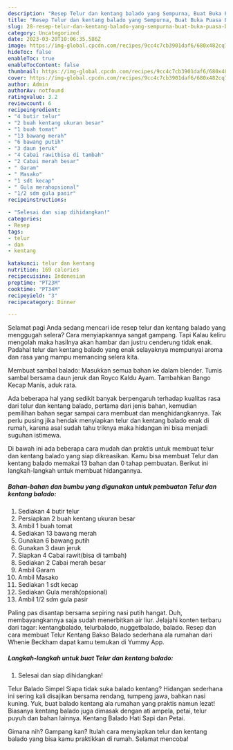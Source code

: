 ```yaml
---
description: "Resep Telur dan kentang balado yang Sempurna, Buat Buka Puasa Bisa Manjain Lidah"
title: "Resep Telur dan kentang balado yang Sempurna, Buat Buka Puasa Bisa Manjain Lidah"
slug: 28-resep-telur-dan-kentang-balado-yang-sempurna-buat-buka-puasa-bisa-manjain-lidah
category: Uncategorized
date: 2023-03-20T10:06:35.586Z
image: https://img-global.cpcdn.com/recipes/9cc4c7cb3901daf6/680x482cq70/telur-dan-kentang-balado-foto-resep-utama.jpg
hideToc: false
enableToc: true
enableTocContent: false
thumbnail: https://img-global.cpcdn.com/recipes/9cc4c7cb3901daf6/680x482cq70/telur-dan-kentang-balado-foto-resep-utama.jpg
cover: https://img-global.cpcdn.com/recipes/9cc4c7cb3901daf6/680x482cq70/telur-dan-kentang-balado-foto-resep-utama.jpg
author: Admin
authorAv: notfound
ratingvalue: 3.2
reviewcount: 6
recipeingredient:
- "4 butir telur"
- "2 buah kentang ukuran besar"
- "1 buah tomat"
- "13 bawang merah"
- "6 bawang putih"
- "3 daun jeruk"
- "4 Cabai rawitbisa di tambah"
- "2 Cabai merah besar"
- " Garam"
- " Masako"
- "1 sdt kecap"
- " Gula merahopsional"
- "1/2 sdm gula pasir"
recipeinstructions:

- "Selesai dan siap dihidangkan!"
categories:
- Resep
tags:
- telur
- dan
- kentang

katakunci: telur dan kentang 
nutrition: 169 calories
recipecuisine: Indonesian
preptime: "PT23M"
cooktime: "PT34M"
recipeyield: "3"
recipecategory: Dinner

---
```



Selamat pagi Anda sedang mencari ide resep telur dan kentang balado yang menggugah selera? Cara menyiapkannya sangat gampang. Tapi Kalau keliru mengolah maka hasilnya akan hambar dan justru cenderung tidak enak. Padahal telur dan kentang balado yang enak selayaknya mempunyai aroma dan rasa yang mampu memancing selera kita.


Membuat sambal balado: Masukkan semua bahan ke dalam blender. Tumis sambal bersama daun jeruk dan Royco Kaldu Ayam. Tambahkan Bango Kecap Manis, aduk rata.

Ada beberapa hal yang sedikit banyak berpengaruh terhadap kualitas rasa dari telur dan kentang balado, pertama dari jenis bahan, kemudian pemilihan bahan segar sampai cara membuat dan menghidangkannya. Tak perlu pusing jika hendak menyiapkan telur dan kentang balado enak di rumah, karena asal sudah tahu triknya maka hidangan ini bisa menjadi suguhan istimewa.


Di bawah ini ada beberapa cara mudah dan praktis untuk membuat telur dan kentang balado yang siap dikreasikan. Kamu bisa membuat Telur dan kentang balado memakai 13 bahan dan 0 tahap pembuatan. Berikut ini langkah-langkah untuk membuat hidangannya.

<!--inarticleads1-->

##### Bahan-bahan dan bumbu yang digunakan untuk pembuatan Telur dan kentang balado:

1. Sediakan 4 butir telur
1. Persiapkan 2 buah kentang ukuran besar
1. Ambil 1 buah tomat
1. Sediakan 13 bawang merah
1. Gunakan 6 bawang putih
1. Gunakan 3 daun jeruk
1. Siapkan 4 Cabai rawit(bisa di tambah)
1. Sediakan 2 Cabai merah besar
1. Ambil  Garam
1. Ambil  Masako
1. Sediakan 1 sdt kecap
1. Sediakan  Gula merah(opsional)
1. Ambil 1/2 sdm gula pasir


Paling pas disantap bersama sepiring nasi putih hangat. Duh, membayangkannya saja sudah menerbitkan air liur. Jelajahi konten terbaru dari tagar: kentangbalado, telurbalado, nuggetbalado, balado. Resep dan cara membuat Telur Kentang Bakso Balado sederhana ala rumahan dari Whenie Beckham dapat kamu temukan di Yummy App. 

<!--inarticleads2-->

##### Langkah-langkah untuk buat Telur dan kentang balado:


1. Selesai dan siap dihidangkan!

Telur Balado Simpel Siapa tidak suka balado kentang? Hidangan sederhana ini sering kali disajikan bersama rendang, tumpeng jawa, bahkan nasi kuning. Yuk, buat balado kentang ala rumahan yang praktis namun lezat! Biasanya kentang balado juga dimasak dengan ati ampela, petai, telur puyuh dan bahan lainnya. Kentang Balado Hati Sapi dan Petai. 

Gimana nih? Gampang kan? Itulah cara menyiapkan telur dan kentang balado yang bisa kamu praktikkan di rumah. Selamat mencoba!
